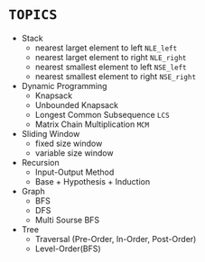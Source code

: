 # `TOPICS` 

- Stack
    - nearest larget element to left    `NLE_left `
    - nearest larget element to right   `NLE_right`
    - nearest smallest element to left  `NSE_left `
    - nearest smallest element to right `NSE_right`
- Dynamic Programming
    - Knapsack
    - Unbounded Knapsack
    - Longest Common Subsequence `LCS`
    - Matrix Chain Multiplication `MCM`
- Sliding Window
    - fixed size window
    - variable size window
- Recursion
    - Input-Output Method
    - Base + Hypothesis + Induction
- Graph
    - BFS
    - DFS
    - Multi Sourse BFS
- Tree
    - Traversal (Pre-Order, In-Order, Post-Order)
    - Level-Order(BFS)